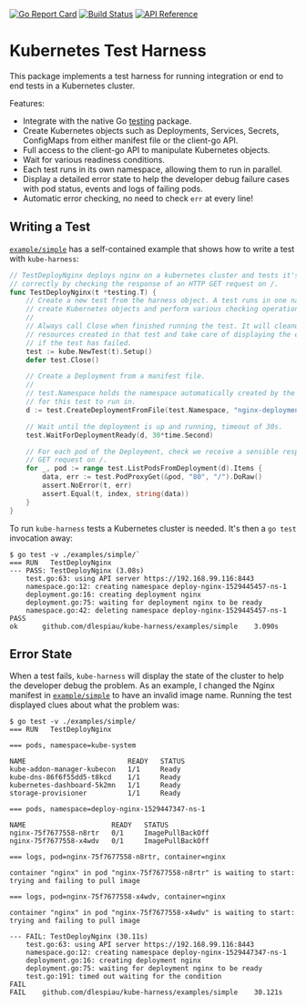 [![Go Report Card](https://goreportcard.com/badge/github.com/dlespiau/kube-harness)](https://goreportcard.com/report/github.com/dlespiau/kube-harness)
[![Build Status](https://travis-ci.org/dlespiau/kube-harness.svg?branch=master)](https://travis-ci.org/dlespiau/kube-harness)
[![API Reference](https://godoc.org/github.com/dlespiau/kube-harness?status.svg)](http://godoc.org/github.com/dlespiau/kube-harness)

# Kubernetes Test Harness

This package implements a test harness for running integration or end to end tests in a Kubernetes cluster.

Features:

- Integrate with the native Go [testing](https://golang.org/pkg/testing/) package.
- Create Kubernetes objects such as Deployments, Services, Secrets, ConfigMaps from either manifest file or the client-go API.
- Full access to the client-go API to manipulate Kubernetes objects.
- Wait for various readiness conditions.
- Each test runs in its own namespace, allowing them to run in parallel.
- Display a detailed error state to help the developer debug failure cases with pod status, events and logs of failing pods.
- Automatic error checking, no need to check `err` at every line!

## Writing a Test

[`example/simple`](https://github.com/dlespiau/kube-harness/tree/master/examples/simple) has a self-contained example that shows how to write a test with `kube-harness`:

```go
// TestDeployNginx deploys nginx on a kubernetes cluster and tests it's running
// correctly by checking the response of an HTTP GET request on /.
func TestDeployNginx(t *testing.T) {
    // Create a new test from the harness object. A test runs in one namespace, can
    // create Kubernetes objects and perform various checking operations.
    //
    // Always call Close when finished running the test. It will cleanup the
    // resources created in that test and take care of displaying the error state
    // if the test has failed.
    test := kube.NewTest(t).Setup()
    defer test.Close()

    // Create a Deployment from a manifest file.
    //
    // test.Namespace holds the namespace automatically created by the test harness
    // for this test to run in.
    d := test.CreateDeploymentFromFile(test.Namespace, "nginx-deployment.yaml")

    // Wait until the deployment is up and running, timeout of 30s.
    test.WaitForDeploymentReady(d, 30*time.Second)

    // For each pod of the Deployment, check we receive a sensible response to a
    // GET request on /.
    for _, pod := range test.ListPodsFromDeployment(d).Items {
        data, err := test.PodProxyGet(&pod, "80", "/").DoRaw()
        assert.NoError(t, err)
        assert.Equal(t, index, string(data))
    }
}
```

To run `kube-harness` tests a Kubernetes cluster is needed. It's then a `go test` invocation away:

```console
$ go test -v ./examples/simple/`
=== RUN   TestDeployNginx
--- PASS: TestDeployNginx (3.08s)
    test.go:63: using API server https://192.168.99.116:8443
    namespace.go:12: creating namespace deploy-nginx-1529445457-ns-1
    deployment.go:16: creating deployment nginx
    deployment.go:75: waiting for deployment nginx to be ready
    namespace.go:42: deleting namespace deploy-nginx-1529445457-ns-1
PASS
ok      github.com/dlespiau/kube-harness/examples/simple    3.090s
```

## Error State

When a test fails, `kube-harness` will display the state of the cluster to help the developer debug the problem. As an example, I changed the Nginx manifest in [`example/simple`](https://github.com/dlespiau/kube-harness/tree/master/examples/simple) to have an invalid image name. Running the test displayed clues about what the problem was:

```console
$ go test -v ./examples/simple/
=== RUN   TestDeployNginx

=== pods, namespace=kube-system

NAME                         READY   STATUS
kube-addon-manager-kubecon   1/1     Ready
kube-dns-86f6f55dd5-t8kcd    1/1     Ready
kubernetes-dashboard-5k2mn   1/1     Ready
storage-provisioner          1/1     Ready

=== pods, namespace=deploy-nginx-1529447347-ns-1

NAME                     READY   STATUS
nginx-75f7677558-n8rtr   0/1     ImagePullBackOff
nginx-75f7677558-x4wdv   0/1     ImagePullBackOff

=== logs, pod=nginx-75f7677558-n8rtr, container=nginx

container "nginx" in pod "nginx-75f7677558-n8rtr" is waiting to start: trying and failing to pull image

=== logs, pod=nginx-75f7677558-x4wdv, container=nginx

container "nginx" in pod "nginx-75f7677558-x4wdv" is waiting to start: trying and failing to pull image

--- FAIL: TestDeployNginx (30.11s)
    test.go:63: using API server https://192.168.99.116:8443
    namespace.go:12: creating namespace deploy-nginx-1529447347-ns-1
    deployment.go:16: creating deployment nginx
    deployment.go:75: waiting for deployment nginx to be ready
    test.go:191: timed out waiting for the condition
FAIL
FAIL    github.com/dlespiau/kube-harness/examples/simple    30.121s
```
